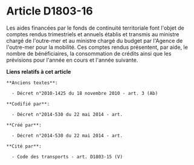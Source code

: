# Article D1803-16

Les aides financées par le fonds de continuité territoriale font l'objet de comptes rendus trimestriels et annuels établis et
transmis au ministre chargé de l'outre-mer et au ministre chargé du budget par l'Agence de l'outre-mer pour la mobilité. Ces
comptes rendus présentent, par aide, le nombre de bénéficiaires, la consommation de crédits ainsi que les prévisions pour
l'année en cours et l'année suivante.

**Liens relatifs à cet article**

	**Anciens textes**:

	  - Décret n°2010-1425 du 18 novembre 2010 - art. 3 (Ab)

	**Codifié par**:

	  - Décret n°2014-530 du 22 mai 2014 - art.

	**Créé par**:

	  - Décret n°2014-530 du 22 mai 2014 - art.

	**Cité par**:

	  - Code des transports - art. D1803-15 (V)
